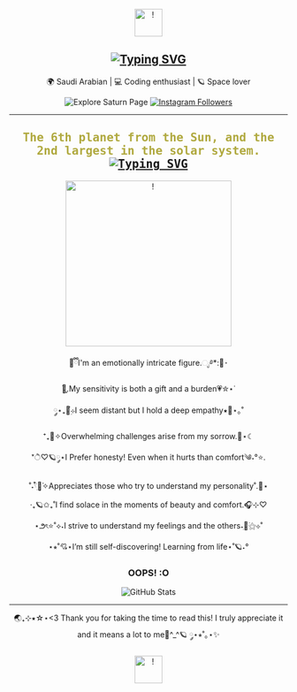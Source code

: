 <p align="center">
  <img src="https://files.catbox.moe/o8ht8s.webp" alt="!" style="border-radius: 50; width: 50;" />
</p>

<h2 align="center">
  <a href="https://git.io/typing-svg">
    <img src="https://readme-typing-svg.demolab.com?font=Fira+Code&pause=1000&color=F7E466&center=true&vCenter=true&width=435&lines=+%E0%BC%98%E2%8B%86%F0%9F%AA%90%D0%9F%D1%80%D0%B8%D0%B2%D0%B5%D1%82!+It's+S4turnineSoul+%E2%99%84%E2%AD%90%CB%9A%EF%BD%A1;%E2%80%A7%E2%82%8A%CB%9A+%E2%98%81%EF%B8%8F%E2%8B%85Welcome!+%E2%99%A1%F0%9F%AA%90%E2%8B%86." alt="Typing SVG" />
  </a>
</h2>

<p align="center">
🌍 Saudi Arabian | 💻 Coding enthusiast | 🪐 Space lover
</p>

<p align="center">
<a href="https://solarsystem.nasa.gov/planets/saturn/overview/" style="text-decoration: none;">
  <img src="https://img.shields.io/badge/-Explore <3-blue?style=social&logo=Saturn" alt="Explore Saturn Page" />
</a>
<a href="https://instagram.com/6106.6106">
  <img src="https://img.shields.io/badge/Instagram-Request!!-blue?style=social&logo=instagram" alt="Instagram Followers" />
</a>
</p>

---

<h2 align="center" style="font-family: 'Fira Code', monospace; color: #b0a93f;">
  The 6th planet from the Sun, and the 2nd largest in the solar system. 
  <br>
  <a href="https://git.io/typing-svg">
    <img src="https://readme-typing-svg.demolab.com?font=Fira+Code&pause=1000&color=F7E466&center=true&vCenter=true&width=435&lines=Surrounded+by+my+beautiful+rings+%3C3" alt="Typing SVG" />
  </a>
</h2>

<p align="center">
  <img src="https://i.postimg.cc/yYbfPnRd/image-removebg-preview-1.png" alt="!" style="border-radius: 50; width: 300;" />
</p>

<p align="center">
🧸ྀིI'm an emotionally intricate figure.ೃ࿔*:🤍･  
  <p align="center">
࣪🌙ִֶָ.My sensitivity is both a gift and a burden💗✮⋆˙
  <p align="center">
༘⋆₊🔭๋࣭⊹I seem distant but I hold a deep empathy⭑🌌⋆｡˚
  <p align="center">
⁺₊💙✧Overwhelming challenges arise from my sorrow.💫⋆☾
  <p align="center">
*ੈ♡🪐༘⋆I Prefer honesty! Even when it hurts than comfort༄˖°⭐.
  <p align="center">
˚˖𓍢ִ໋🎀͙֒✧Appreciates those who try to understand my personality˚.💟⋆
  <p align="center">
‧₊🪐✩₊˚I find solace in the moments of beauty and comfort.🎧⊹♡
  <p align="center">
⋆౨ৎ⭐˚⟡˖࣪I strive to understand my feelings and the others˖ִ🌙࣪⚝⊹˚
  <p align="center">
⋆⭒˚💘⋆I’m still self-discovering! Learning from life⋆˚🪐˖°

</p>

<h3 align="center">OOPS! :O </h3>
<p align="center">
  <img src="https://github-readme-stats.vercel.app/api?username=S4turnineSoul!:(&show_icons=true&theme=radical" alt="GitHub Stats" />
</p>

---

<p align="center">
🌏₊⊹⭑☆⋆<3 Thank you for taking the time to read this! I truly appreciate it and it means a lot to me🌟^_^🪐 ༘⋆⭒˚｡⋆✨

<p align="center">
  <img src="https://files.catbox.moe/o8ht8s.webp" alt="!" style="border-radius: 50; width: 50;" />
</p>
